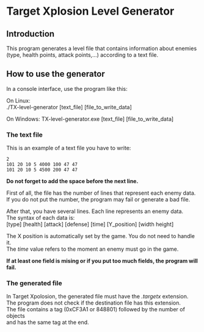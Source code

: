 # Target Xplosion Level Generator #


## Introduction ##

This program generates a level file that contains information about enemies  
(type, health points, attack points,...) according to a text file.


## How to use the generator ##


In a console interface, use the program like this:

On Linux:  
    ./TX-level-generator [text\_file] [file\_to\_write\_data]  

On Windows:
    TX-level-generator.exe [text\_file] [file\_to\_write\_data]  


### The text file ###

This is an example of a text file you have to write:  

    2 
    101 20 10 5 4000 100 47 47 
    101 20 10 5 4500 200 47 47 

**Do not forget to add the space before the next line.**  

First of all, the file has the number of lines that represent each enemy data.  
If you do not put the number, the program may fail or generate a bad file.

After that, you have several lines. Each line represents an enemy data.  
The syntax of each data is:  
    [type] [health] [attack] [defense] [time] [Y\_position] [width height]

The X position is automatically set by the game. You do not need to handle it.  
The *time* value refers to the moment an enemy must go in the game.  

**If at least one field is mising or if you put too much fields, the program will fail.**  


### The generated file ###

In Target Xpolosion, the generated file must have the *.targetx* extension.  
The program does not check if the destination file has this extension.  
The file contains a tag (0xCF3A1 or 848801) followed by the number of objects  
and has the same tag at the end.

